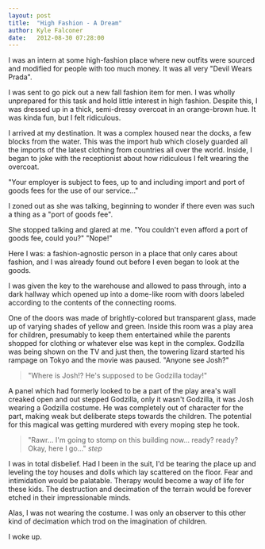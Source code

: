 ```yaml
---
layout: post
title:  "High Fashion - A Dream"
author: Kyle Falconer
date:   2012-08-30 07:28:00
---
```


I was an intern at some high-fashion place where new outfits were sourced and modified for people with too much money. It was all very "Devil Wears Prada".
  
I was sent to go pick out a new fall fashion item for men. I was wholly unprepared for this task and hold little interest in high fashion. Despite this, I was dressed up in a thick, semi-dressy overcoat in an orange-brown hue. It was kinda fun, but I felt ridiculous.
 
I arrived at my destination. It was a complex housed near the docks, a few blocks from the water. This was the import hub which closely guarded all the imports of the latest clothing from countries all over the world. Inside, I began to joke with the receptionist about how ridiculous I felt wearing the overcoat.

"Your employer is subject to fees, up to and including import and port of goods fees for the use of our service..."

I zoned out as she was talking, beginning to wonder if there even was such a thing as a "port of goods fee".

She stopped talking and glared at me. "You couldn't even afford a port of goods fee, could you?" "Nope!"  

Here I was: a fashion-agnostic person in a place that only cares about fashion, and I was already found out before I even began to look at the goods.

I was given the key to the warehouse and allowed to pass through, into a dark hallway which opened up into a dome-like room with doors labeled according to the contents of the connecting rooms.

One of the doors was made of brightly-colored but transparent glass, made up of varying shades of yellow and green. Inside this room was a play area for children, presumably to keep them entertained while the parents shopped for clothing or whatever else was kept in the complex. Godzilla was being shown on the TV and just then, the towering lizard started his rampage on Tokyo and the movie was paused. "Anyone see Josh?"

> "Where is Josh!? He's supposed to be Godzilla today!"
 
A panel which had formerly looked to be a part of the play area's wall creaked open and out stepped Godzilla, only it wasn't Godzilla, it was Josh wearing a Godzilla costume. He was completely out of character for the part, making weak but deliberate steps towards the children. The potential for this magical was getting murdered with every moping step he took.

> "Rawr... I'm going to stomp on this building now... ready? ready? Okay, here I go..." *step*
 
I was in total disbelief. Had I been in the suit, I'd be tearing the place up and leveling the toy houses and dolls which lay scattered on the floor. Fear and intimidation would be palatable. Therapy would become a way of life for these kids. The destruction and decimation of the terrain would be forever etched in their impressionable minds.

Alas, I was not wearing the costume. I was only an observer to this other kind of decimation which trod on the imagination of children.

I woke up.
